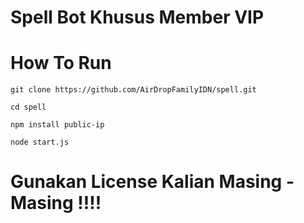 # Spell Bot Khusus Member VIP

# How To Run
```
git clone https://github.com/AirDropFamilyIDN/spell.git
```
```
cd spell
```
```
npm install public-ip
```
```
node start.js
```

# Gunakan License Kalian Masing - Masing !!!!
